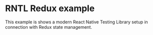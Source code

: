 # RNTL Redux example

This example is shows a modern React Native Testing Library setup in connection with Redux state management.

